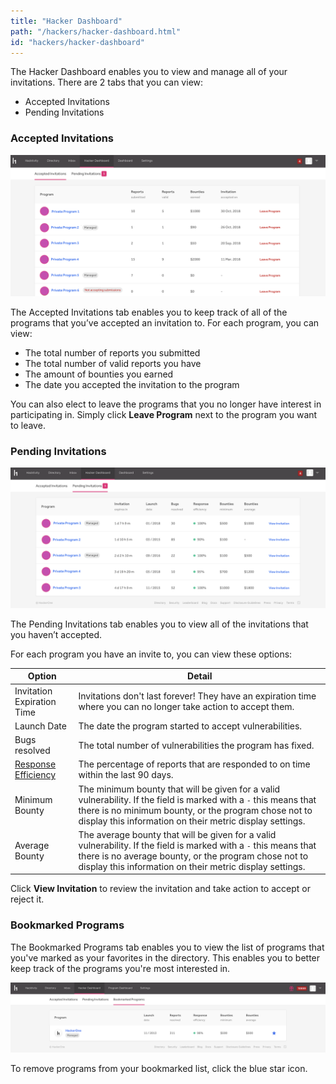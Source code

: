 ```yaml
---
title: "Hacker Dashboard"
path: "/hackers/hacker-dashboard.html"
id: "hackers/hacker-dashboard"
---
```


The Hacker Dashboard enables you to view and manage all of your invitations. There are 2 tabs that you can view:
* Accepted Invitations
* Pending Invitations

### Accepted Invitations

![hacker dashboard accepted invitations](./images/hacker-dashboard-1.png)

The Accepted Invitations tab enables you to keep track of all of the programs that you’ve accepted an invitation to. For each program, you can view:
* The total number of reports you submitted
* The total number of valid reports you have
* The amount of bounties you earned
* The date you accepted the invitation to the program

You can also elect to leave the programs that you no longer have interest in participating in. Simply click <b>Leave Program</b> next to the program you want to leave.

### Pending Invitations

![hacker dashboard pending invitations](./images/hacker-dashboard-2.png)

The Pending Invitations tab enables you to view all of the invitations that you haven’t accepted.

For each program you have an invite to, you can view these options:

Option | Detail
------ | -------
Invitation Expiration Time | Invitations don't last forever! They have an expiration time where you can no longer take action to accept them.
Launch Date | The date the program started to accept vulnerabilities.
Bugs resolved | The total number of vulnerabilities the program has fixed.
[Response Efficiency](/programs/response-target-indicators.html) | The percentage of reports that are responded to on time within the last 90 days.
Minimum Bounty | The minimum bounty that will be given for a valid vulnerability. If the field is marked with a `-` this means that there is no minimum bounty, or the program chose not to display this information on their metric display settings.
Average Bounty | The average bounty that will be given for a valid vulnerability. If the field is marked with a `-` this means that there is no average bounty, or the program chose not to display this information on their metric display settings.

Click <b>View Invitation</b> to review the invitation and take action to accept or reject it.

### Bookmarked Programs
The Bookmarked Programs tab enables you to view the list of programs that you've marked as your favorites in the directory. This enables you to better keep track of the programs you're most interested in.

![bookmarked programs](./images/bookmarked.png)

To remove programs from your bookmarked list, click the blue star icon.
